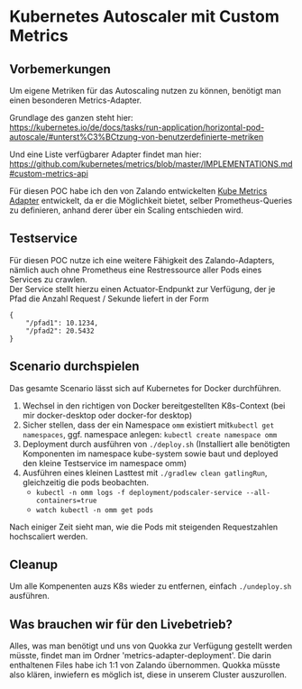 # Kubernetes Autoscaler mit Custom Metrics

## Vorbemerkungen
Um eigene Metriken für das Autoscaling nutzen zu können, benötigt man einen besonderen Metrics-Adapter.

Grundlage des ganzen steht hier:<br>
https://kubernetes.io/de/docs/tasks/run-application/horizontal-pod-autoscale/#unterst%C3%BCtzung-von-benutzerdefinierte-metriken

Und eine Liste verfügbarer Adapter findet man hier:<br>
https://github.com/kubernetes/metrics/blob/master/IMPLEMENTATIONS.md#custom-metrics-api

Für diesen POC habe ich den von Zalando entwickelten [Kube Metrics Adapter](https://github.com/zalando-incubator/kube-metrics-adapter) entwickelt, da er die Möglichkeit bietet, selber Prometheus-Queries zu definieren, anhand derer über ein Scaling entschieden wird.

## Testservice
Für diesen POC nutze ich eine weitere Fähigkeit des Zalando-Adapters, nämlich auch ohne Prometheus eine Restressource aller Pods eines Services zu crawlen.<br>
Der Service stellt hierzu einen Actuator-Endpunkt zur Verfügung, der je Pfad die Anzahl Request / Sekunde liefert in der Form
```
{
    "/pfad1": 10.1234,
    "/pfad2": 20.5432
}
```

## Scenario durchspielen
Das gesamte Scenario lässt sich auf Kubernetes for Docker durchführen.

1. Wechsel in den richtigen von Docker bereitgestellten K8s-Context (bei mir docker-desktop oder docker-for desktop)
2. Sicher stellen, dass der ein Namespace `omm` existiert mit`kubectl get namespaces`, ggf. namespace anlegen: `kubectl create namespace omm`
3. Deployment durch ausführen von `./deploy.sh` (Installiert alle benötigten Komponenten im namespace kube-system sowie baut und deployed den kleine Testservice im namespace omm)
4. Ausführen eines kleinen Lasttest mit `./gradlew clean gatlingRun`, gleichzeitig die pods beobachten.
    * `kubectl -n omm logs -f deployment/podscaler-service --all-containers=true`
    * `watch kubectl -n omm get pods`
    
Nach einiger Zeit sieht man, wie die Pods mit steigenden Requestzahlen hochscaliert werden.

## Cleanup
Um alle Kompenenten auzs K8s wieder zu entfernen, einfach `./undeploy.sh` ausführen.

## Was brauchen wir für den Livebetrieb?
Alles, was man benötigt und uns von Quokka zur Verfügung gestellt werden müsste, findet man im Ordner 'metrics-adapter-deployment'. Die darin enthaltenen Files habe ich 1:1 von Zalando übernommen.
Quokka müsste also klären, inwiefern es möglich ist, diese in unserem Cluster auszurollen.
